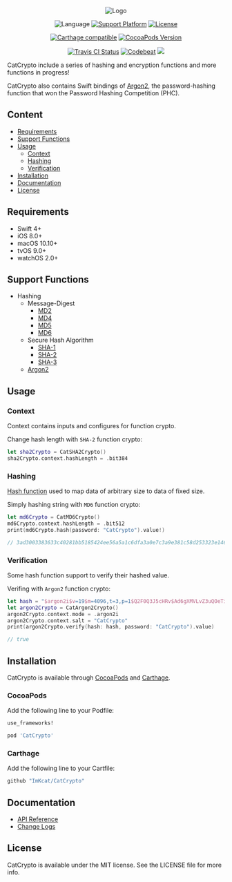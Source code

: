 <p align="center">
	<img src="https://github.com/ImKcat/CatCrypto/raw/master/CatCrypto-Logo.png" alt="Logo">
</p>

<p align="center">
	<img src="https://img.shields.io/badge/Language-swift4-EF5138.svg?style=flat" alt="Language">
	<a href="http://cocoapods.org/pods/CatCrypto"><img src="https://img.shields.io/cocoapods/p/CatCrypto.svg?style=flat" alt="Support Platform"></a>
	<a href="http://cocoapods.org/pods/CatCrypto"><img src="https://img.shields.io/cocoapods/l/CatCrypto.svg?style=flat" alt="License"></a>
</p>

<p align="center">
	<a href="https://github.com/Carthage/Carthage"><img src="https://img.shields.io/badge/Carthage-compatible-4BC51D.svg?style=flat" alt="Carthage compatible"></a>
	<a href="http://cocoapods.org/pods/CatCrypto"><img src="https://img.shields.io/cocoapods/v/CatCrypto.svg?style=flat" alt="CocoaPods Version"></a>
</p>

<p align="center">
	<a href="https://travis-ci.org/ImKcat/CatCrypto"><img src="http://img.shields.io/travis/ImKcat/CatCrypto.svg?style=flat" alt="Travis CI Status"></a>
	<a href="https://codebeat.co/projects/github-com-imkcat-catcrypto-master"><img src="https://codebeat.co/badges/003d39ba-cbd6-4166-ab28-57630fc60f9f" alt="Codebeat"></a>
    <a href="https://codecov.io/gh/ImKcat/CatCrypto"><img src="https://codecov.io/gh/ImKcat/CatCrypto/branch/master/graph/badge.svg" /></a>
</p>

CatCrypto include a series of hashing and encryption functions and more functions in progress!

CatCrypto also contains Swift bindings of [Argon2](https://github.com/P-H-C/phc-winner-argon2), the password-hashing function that won the Password Hashing Competition (PHC).

## Content

- [Requirements](#requirements)
- [Support Functions](#support-functions)
- [Usage](#usage)
    + [Context](#context)
    + [Hashing](#hashing)
    + [Verification](#verification)
- [Installation](#installation)
- [Documentation](#documentation)
- [License](#license)

## Requirements

- Swift 4+
- iOS 8.0+
- macOS 10.10+
- tvOS 9.0+
- watchOS 2.0+

## Support Functions

- Hashing
    + Message-Digest
  		* [MD2](https://tools.ietf.org/html/rfc1319)
  		* [MD4](https://tools.ietf.org/html/rfc1320)
  		* [MD5](https://tools.ietf.org/html/rfc1321)
  		* [MD6](http://groups.csail.mit.edu/cis/md6/)
    + Secure Hash Algorithm
        * [SHA-1](https://csrc.nist.gov/csrc/media/publications/fips/180/4/final/documents/fips180-4-draft-aug2014.pdf)
        * [SHA-2](https://csrc.nist.gov/csrc/media/publications/fips/180/4/final/documents/fips180-4-draft-aug2014.pdf)
        * [SHA-3](http://nvlpubs.nist.gov/nistpubs/FIPS/NIST.FIPS.202.pdf)
	+ [Argon2](https://github.com/P-H-C/phc-winner-argon2)

## Usage

### Context

Context contains inputs and configures for function crypto.

Change hash length with `SHA-2` function crypto:

``` swift
let sha2Crypto = CatSHA2Crypto()
sha2Crypto.context.hashLength = .bit384
```

### Hashing

[Hash function](https://en.wikipedia.org/wiki/Hash_function) used to map data of arbitrary size to data of fixed size.

Simply hashing string with `MD6` function crypto:

``` swift
let md6Crypto = CatMD6Crypto()
md6Crypto.context.hashLength = .bit512
print(md6Crypto.hash(password: "CatCrypto").value!)

// 3ad3003383633c40281bb5185424ee56a5a1c6dfa3a0e7c3a9e381c58d253323e146feb3f04cb9ebcde47186e042ce63109b8d19f3ca760ea00c90654eb2b272
```

### Verification

Some hash function support to verify their hashed value.

Verifing with `Argon2` function crypto:

``` swift
let hash = "$argon2i$v=19$m=4096,t=3,p=1$Q2F0Q3J5cHRv$Ad6gXMVLvZ3uQOeTi6nCmU4Ns2/nPDfPD5B3yyebv8k"
let argon2Crypto = CatArgon2Crypto()
argon2Crypto.context.mode = .argon2i
argon2Crypto.context.salt = "CatCrypto"
print(argon2Crypto.verify(hash: hash, password: "CatCrypto").value)

// true
```

## Installation

CatCrypto is available through [CocoaPods](http://cocoapods.org) and [Carthage](https://github.com/Carthage/Carthage).

### CocoaPods

Add the following line to your Podfile:

```ruby
use_frameworks!

pod 'CatCrypto'
```

### Carthage

Add the following line to your Cartfile:

```ruby
github "ImKcat/CatCrypto"
```

## Documentation

- [API Reference](https://imkcat.github.io/CatCrypto/)
- [Change Logs](https://github.com/ImKcat/CatCrypto/blob/master/CHANGELOG.md)

## License

CatCrypto is available under the MIT license. See the LICENSE file for more info.
